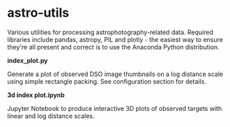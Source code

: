# astro-utils
 
Various utilities for processing astrophotography-related data. Required libraries include
pandas, astropy, PIL and plotly - the easiest way to ensure they're all present and correct
is to use the Anaconda Python distribution.

**index_plot.py**

Generate a plot of observed DSO image thumbnails on a log distance scale using simple rectangle packing.
See configuration section for details.

**3d index plot.ipynb**

Jupyter Notebook to produce interactive 3D plots of observed targets with linear and log distance scales.